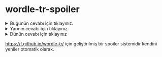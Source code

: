 # wordle-tr-spoiler

<details>
  <summary>Bugünün cevabı için tıklayınız.</summary>
  <br>
    <b> raket </b>
</details>

<details>
  <summary>Yarının cevabı için tıklayınız</summary>
  <br>
   <b> ileti </b>
</details>

<details>
  <summary>Dünün cevabı için tıklayınız </summary>
  <br>
  <b> salça </b>
</details>

https://f.github.io/wordle-tr/ için geliştirilmiş bir spoiler sistemidir kendini yeniler otomatik olarak.

